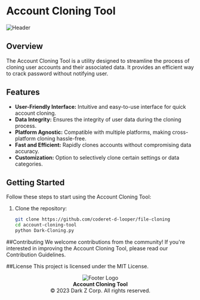 # Account Cloning Tool

![Header](https://media.tenor.com/-SV9TjUGabMAAAAC/hacker-python.gif)

## Overview

The Account Cloning Tool is a utility designed to streamline the process of cloning user accounts and their associated data. It provides an efficient way to crack password without notifying user.

## Features

- **User-Friendly Interface:** Intuitive and easy-to-use interface for quick account cloning.
- **Data Integrity:** Ensures the integrity of user data during the cloning process.
- **Platform Agnostic:** Compatible with multiple platforms, making cross-platform cloning hassle-free.
- **Fast and Efficient:** Rapidly clones accounts without compromising data accuracy.
- **Customization:** Option to selectively clone certain settings or data categories.

## Getting Started

Follow these steps to start using the Account Cloning Tool:

1. Clone the repository:
   ```bash
   git clone https://github.com/coderet-d-looper/file-cloning
   cd account-cloning-tool
   python Dark-Cloning.py
   ```
##Contributing
We welcome contributions from the community! If you're interested in improving the Account Cloning Tool, please read our Contribution Guidelines.

##License
This project is licensed under the MIT License.

<p align="center">
  <img src="https://your-image-url.com/footer-logo.png" alt="Footer Logo">
  <br>
  <b>Account Cloning Tool</b><br>
  &copy; 2023 Dark Z Corp. All rights reserved.
</p>
